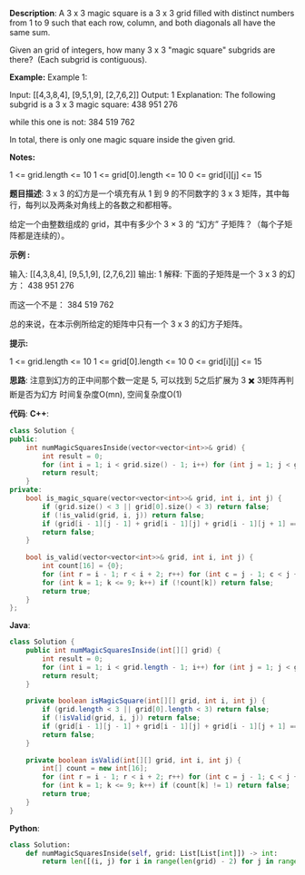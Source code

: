 __Description__:
A 3 x 3 magic square is a 3 x 3 grid filled with distinct numbers from 1 to 9 such that each row, column, and both diagonals all have the same sum.

Given an grid of integers, how many 3 x 3 "magic square" subgrids are there?  (Each subgrid is contiguous).

__Example:__
Example 1:

Input: [[4,3,8,4],
        [9,5,1,9],
        [2,7,6,2]]
Output: 1
Explanation: 
The following subgrid is a 3 x 3 magic square:
438
951
276

while this one is not:
384
519
762

In total, there is only one magic square inside the given grid.

__Notes:__

1 <= grid.length <= 10
1 <= grid[0].length <= 10
0 <= grid[i][j] <= 15

__题目描述__:
3 x 3 的幻方是一个填充有从 1 到 9 的不同数字的 3 x 3 矩阵，其中每行，每列以及两条对角线上的各数之和都相等。

给定一个由整数组成的 grid，其中有多少个 3 × 3 的 “幻方” 子矩阵？（每个子矩阵都是连续的）。

__示例 :__

输入: [[4,3,8,4],
      [9,5,1,9],
      [2,7,6,2]]
输出: 1
解释: 
下面的子矩阵是一个 3 x 3 的幻方：
438
951
276

而这一个不是：
384
519
762

总的来说，在本示例所给定的矩阵中只有一个 3 x 3 的幻方子矩阵。

__提示:__

1 <= grid.length <= 10
1 <= grid[0].length <= 10
0 <= grid[i][j] <= 15

__思路__:
注意到幻方的正中间那个数一定是 5, 可以找到 5之后扩展为 3 ✖️ 3矩阵再判断是否为幻方
时间复杂度O(mn), 空间复杂度O(1)

__代码__:
__C++__:
```C++
class Solution {
public:
    int numMagicSquaresInside(vector<vector<int>>& grid) {
        int result = 0;
        for (int i = 1; i < grid.size() - 1; i++) for (int j = 1; j < grid[0].size() - 1; j++) if (grid[i][j] == 5) if (is_magic_square(grid, i, j)) result++;
        return result;
    }
private:
    bool is_magic_square(vector<vector<int>>& grid, int i, int j) {
        if (grid.size() < 3 || grid[0].size() < 3) return false;
        if (!is_valid(grid, i, j)) return false;
        if (grid[i - 1][j - 1] + grid[i - 1][j] + grid[i - 1][j + 1] == 15 && grid[i][j - 1] + grid[i][j] + grid[i][j + 1] == 15 && grid[i + 1][j - 1] + grid[i + 1][j] + grid[i + 1][j + 1] == 15 && grid[i - 1][j - 1] + grid[i][j - 1] + grid[i + 1][j - 1] == 15 && grid[i - 1][j] + grid[i][j] + grid[i + 1][j] == 15 && grid[i - 1][j + 1] + grid[i][j + 1] + grid[i + 1][j + 1] == 15 && grid[i - 1][j - 1] + grid[i][j] + grid[i + 1][j + 1] == 15 && grid[i + 1][j - 1] + grid[i][j] + grid[i - 1][j + 1] == 15) return true;
        return false;
    }
    
    bool is_valid(vector<vector<int>>& grid, int i, int j) {
        int count[16] = {0};
        for (int r = i - 1; r < i + 2; r++) for (int c = j - 1; c < j + 2; c++) count[grid[r][c]]++;
        for (int k = 1; k <= 9; k++) if (!count[k]) return false;
        return true;
    }
};
```

__Java__:
```Java
class Solution {
    public int numMagicSquaresInside(int[][] grid) {
        int result = 0;
        for (int i = 1; i < grid.length - 1; i++) for (int j = 1; j < grid[0].length - 1; j++) if (grid[i][j] == 5) if (isMagicSquare(grid, i, j)) result++;
        return result;
    }
    
    private boolean isMagicSquare(int[][] grid, int i, int j) {
        if (grid.length < 3 || grid[0].length < 3) return false;
        if (!isValid(grid, i, j)) return false;
        if (grid[i - 1][j - 1] + grid[i - 1][j] + grid[i - 1][j + 1] == 15 && grid[i][j - 1] + grid[i][j] + grid[i][j + 1] == 15 && grid[i + 1][j - 1] + grid[i + 1][j] + grid[i + 1][j + 1] == 15 && grid[i - 1][j - 1] + grid[i][j - 1] + grid[i + 1][j - 1] == 15 && grid[i - 1][j] + grid[i][j] + grid[i + 1][j] == 15 && grid[i - 1][j + 1] + grid[i][j + 1] + grid[i + 1][j + 1] == 15 && grid[i - 1][j - 1] + grid[i][j] + grid[i + 1][j + 1] == 15 && grid[i + 1][j - 1] + grid[i][j] + grid[i - 1][j + 1] == 15) return true;
        return false;
    }
    
    private boolean isValid(int[][] grid, int i, int j) {
        int[] count = new int[16];
        for (int r = i - 1; r < i + 2; r++) for (int c = j - 1; c < j + 2; c++) count[grid[r][c]]++;
        for (int k = 1; k <= 9; k++) if (count[k] != 1) return false;
        return true;
    }
}
```

__Python__:
```Python
class Solution:
    def numMagicSquaresInside(self, grid: List[List[int]]) -> int:
        return len([(i, j) for i in range(len(grid) - 2) for j in range(len(grid[0]) - 2) if grid[i][j:j + 3] + grid[i + 1][j:j + 3] + grid[i + 2][j:j + 3] in ([8,1,6,3,5,7,4,9,2],[6,1,8,7,5,3,2,9,4],[4,9,2,3,5,7,8,1,6],[2,9,4,7,5,3,6,1,8],[6,7,2,1,5,9,8,3,4],[8,3,4,1,5,9,6,7,2],[2,7,6,9,5,1,4,3,8],[4,3,8,9,5,1,2,7,6])])
```